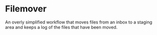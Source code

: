 # Filemover

An overly simplified workflow that moves files from an inbox to a staging area and keeps a log of the files that have been moved.